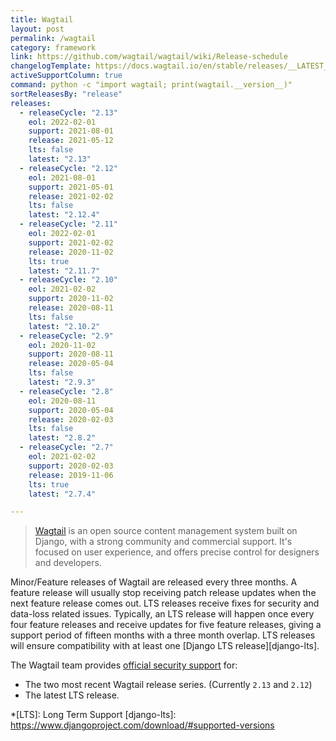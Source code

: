```yaml
---
title: Wagtail
layout: post
permalink: /wagtail
category: framework
link: https://github.com/wagtail/wagtail/wiki/Release-schedule
changelogTemplate: https://docs.wagtail.io/en/stable/releases/__LATEST__.html
activeSupportColumn: true
command: python -c "import wagtail; print(wagtail.__version__)"
sortReleasesBy: "release"
releases:
  - releaseCycle: "2.13"
    eol: 2022-02-01
    support: 2021-08-01
    release: 2021-05-12
    lts: false
    latest: "2.13"
  - releaseCycle: "2.12"
    eol: 2021-08-01
    support: 2021-05-01
    release: 2021-02-02
    lts: false
    latest: "2.12.4"
  - releaseCycle: "2.11"
    eol: 2022-02-01
    support: 2021-02-02
    release: 2020-11-02
    lts: true
    latest: "2.11.7"
  - releaseCycle: "2.10"
    eol: 2021-02-02
    support: 2020-11-02
    release: 2020-08-11
    lts: false
    latest: "2.10.2"
  - releaseCycle: "2.9"
    eol: 2020-11-02
    support: 2020-08-11
    release: 2020-05-04
    lts: false
    latest: "2.9.3"
  - releaseCycle: "2.8"
    eol: 2020-08-11
    support: 2020-05-04
    release: 2020-02-03
    lts: false
    latest: "2.8.2"
  - releaseCycle: "2.7"
    eol: 2021-02-02
    support: 2020-02-03
    release: 2019-11-06
    lts: true
    latest: "2.7.4"

---
```

> [Wagtail](https://wagtail.io/) is an open source content management system built on Django, with a strong community and commercial support. It's focused on user experience, and offers precise control for designers and developers.

Minor/Feature releases of Wagtail are released every three months. A feature release will usually stop receiving patch release updates when the next feature release comes out. LTS releases receive fixes for security and data-loss related issues. Typically, an LTS release will happen once every four feature releases and receive updates for five feature releases, giving a support period of fifteen months with a three month overlap. LTS releases will ensure compatibility with at least one [Django LTS release][django-lts].

The Wagtail team provides [official security support](https://docs.wagtail.io/en/stable/contributing/security.html#supported-versions) for:

* The two most recent Wagtail release series. (Currently `2.13` and `2.12`)
* The latest LTS release.

*[LTS]: Long Term Support
[django-lts]: https://www.djangoproject.com/download/#supported-versions
